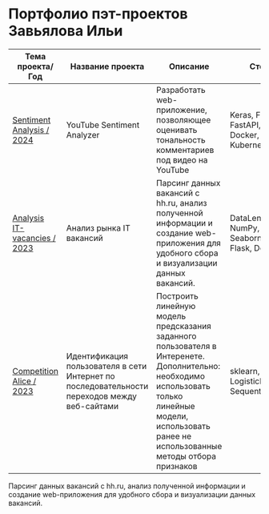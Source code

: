 # Портфолио пэт-проектов Завьялова Ильи
| Тема проекта/Год | Название проекта | Описание | Стек и методы |
| --- | --- | --- | --- |
| [Sentiment Analysis / 2024](sentimentAnalyzer) | YouTube Sentiment Analyzer | Разработать web-приложение, позволяющее оценивать тональность комментариев под видео на YouTube | Keras, FastText, React, FastAPI, RabbitMQ, Docker, Docker Compose, Kubernetes |
| [Analysis IT-vacancies / 2023](analysisIT) | Анализ рынка IT вакансий | Парсинг данных вакансий с hh.ru, анализ полученной информации и создание web-приложения для удобного сбора и визуализации данных вакансий. | DataLens, Pandas, NumPy, Matplotlib, Seaborn, PostgreSQL, Flask, Docker |
| [Competition Alice / 2023](сompetitionAlice) | Идентификация пользователя в сети Интернет по последовательности переходов между веб-сайтами | Построить линейную модель предсказания заданного пользователя в Интеренете. Дополнительно: необходимо использовать только линейные модели, использовать ранее не использованные методы отбора признаков | sklearn, LogisticRegression, SequentialFeatureSelector |



Парсинг данных вакансий с hh.ru, анализ полученной информации и создание web-приложения для удобного сбора и визуализации данных вакансий.